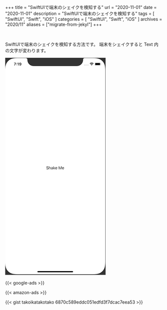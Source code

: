 +++
title =  "SwiftUIで端末のシェイクを検知する"
url = "2020-11-01"
date = "2020-11-01"
description = "SwiftUIで端末のシェイクを検知する"
tags = [
  "SwiftUI",
  "Swift",
  "iOS"
]
categories = [
  "SwiftUI",
  "Swift",
  "iOS"
]
archives = "2020/11"
aliases = ["migrate-from-jekyl"]
+++

<br>

SwiftUIで端末のシェイクを検知する方法です。
端末をシェイクすると Text 内の文字が変わります。

![Shake](1.gif)

<!-- Google Ads -->
{{< google-ads >}}

<!-- Amazon Ads -->
{{< amazon-ads >}}

{{< gist takoikatakotako 6870c589eddc051edfd3f7dcac7eea53 >}}
